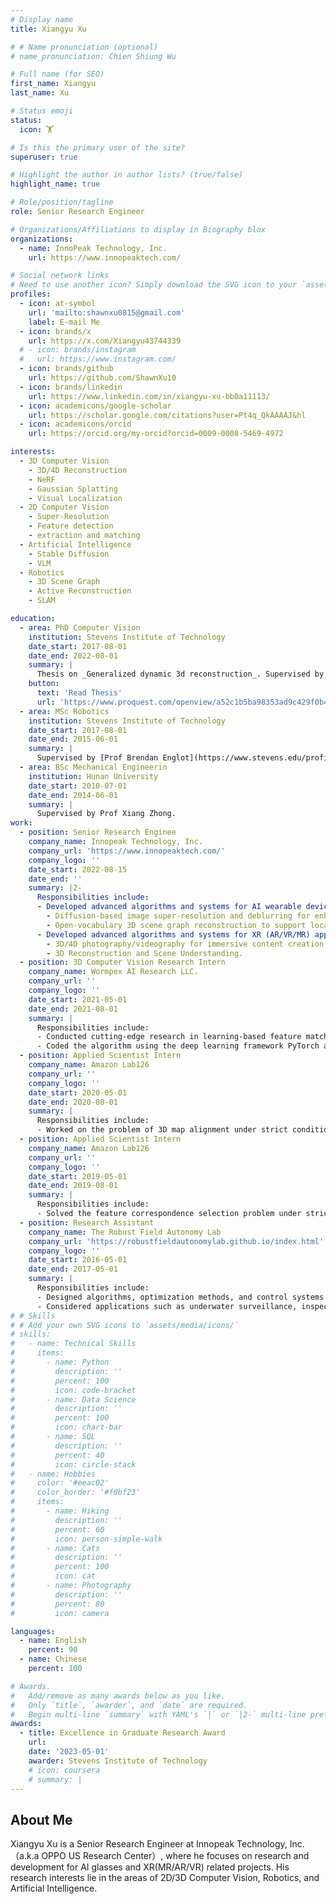 ```yaml
---
# Display name
title: Xiangyu Xu

# # Name pronunciation (optional)
# name_pronunciation: Chien Shiung Wu

# Full name (for SEO)
first_name: Xiangyu
last_name: Xu

# Status emoji
status:
  icon: 🏋️

# Is this the primary user of the site?
superuser: true

# Highlight the author in author lists? (true/false)
highlight_name: true

# Role/position/tagline
role: Senior Research Engineer

# Organizations/Affiliations to display in Biography blox
organizations:
  - name: InnoPeak Technology, Inc.
    url: https://www.innopeaktech.com/

# Social network links
# Need to use another icon? Simply download the SVG icon to your `assets/media/icons/` folder.
profiles:
  - icon: at-symbol
    url: 'mailto:shawnxu0815@gmail.com'
    label: E-mail Me
  - icon: brands/x
    url: https://x.com/Xiangyu43744339
  # - icon: brands/instagram
  #   url: https://www.instagram.com/
  - icon: brands/github
    url: https://github.com/ShawnXu10
  - icon: brands/linkedin
    url: https://www.linkedin.com/in/xiangyu-xu-bb0a11113/
  - icon: academicons/google-scholar
    url: https://scholar.google.com/citations?user=Pt4q_QkAAAAJ&hl
  - icon: academicons/orcid
    url: https://orcid.org/my-orcid?orcid=0009-0008-5469-4972

interests:
  - 3D Computer Vision
    - 3D/4D Reconstruction
    - NeRF
    - Gaussian Splatting
    - Visual Localization
  - 2D Computer Vision
    - Super-Resolution
    - Feature detection
    - extraction and matching
  - Artificial Intelligence
    - Stable Diffusion
    - VLM
  - Robotics
    - 3D Scene Graph
    - Active Reconstruction
    - SLAM

education:
  - area: PhD Computer Vision
    institution: Stevens Institute of Technology
    date_start: 2017-08-01
    date_end: 2022-08-01
    summary: |
      Thesis on _Generalized dynamic 3d reconstruction_. Supervised by [Prof Enrique Dunn](https://enriquedunn.github.io/).
    button:
      text: 'Read Thesis'
      url: 'https://www.proquest.com/openview/a52c1b5ba98353ad9c429f0b4c54c4a7'
  - area: MSc Robotics
    institution: Stevens Institute of Technology
    date_start: 2017-08-01
    date_end: 2015-06-01
    summary: |
      Supervised by [Prof Brendan Englot](https://www.stevens.edu/profile/benglot).
  - area: BSc Mechanical Engineerin
    institution: Hunan University
    date_start: 2010-07-01
    date_end: 2014-06-01
    summary: |
      Supervised by Prof Xiang Zhong.
work:
  - position: Senior Research Enginee
    company_name: Innopeak Technology, Inc.
    company_url: 'https://www.innopeaktech.com/'
    company_logo: ''
    date_start: 2022-08-15
    date_end: ''
    summary: |2-
      Responsibilities include:
      - Developed advanced algorithms and systems for AI wearable device (glasses) applications:
        - Diffusion-based image super-resolution and deblurring for enhanced visual quality.
        - Open-vocabulary 3D scene graph reconstruction to support localization and navigation.
      - Developed advanced algorithms and systems for XR (AR/VR/MR) applications:
        - 3D/4D photography/videography for immersive content creation.
        - 3D Reconstruction and Scene Understanding.
  - position: 3D Computer Vision Research Intern
    company_name: Wormpex AI Research LLC.
    company_url: ''
    company_logo: ''
    date_start: 2021-05-01
    date_end: 2021-08-01
    summary: |
      Responsibilities include:
      - Conducted cutting-edge research in learning-based feature matching and camera poses estimation problems.
      - Coded the algorithm using the deep learning framework PyTorch and compared it with the state-of-the-art methods.
  - position: Applied Scientist Intern
    company_name: Amazon Lab126
    company_url: ''
    company_logo: ''
    date_start: 2020-05-01
    date_end: 2020-08-01
    summary: |
      Responsibilities include:
      - Worked on the problem of 3D map alignment under strict conditions such as noise, outliers, and large non-overlapping areas and tested the algorithms on the home robot Astro.
  - position: Applied Scientist Intern
    company_name: Amazon Lab126
    company_url: ''
    company_logo: ''
    date_start: 2019-05-01
    date_end: 2019-08-01
    summary: |
      Responsibilities include:
      - Solved the feature correspondence selection problem under strict conditions such as texture-less feature, low light, and day-night difference and evaluated the algorithms on Amazon Web Service.
  - position: Research Assistant
    company_name: The Robust Field Autonomy Lab
    company_url: 'https://robustfieldautonomylab.github.io/index.html'
    company_logo: ''
    date_start: 2016-05-01
    date_end: 2017-05-01
    summary: |
      Responsibilities include:
      - Designed algorithms, optimization methods, and control systems for robust and autonomous mobile robotics.
      - Considered applications such as underwater surveillance, inspection, autonomous exploration, and path planning.
# # Skills
# # Add your own SVG icons to `assets/media/icons/`
# skills:
#   - name: Technical Skills
#     items:
#       - name: Python
#         description: ''
#         percent: 100
#         icon: code-bracket
#       - name: Data Science
#         description: ''
#         percent: 100
#         icon: chart-bar
#       - name: SQL
#         description: ''
#         percent: 40
#         icon: circle-stack
#   - name: Hobbies
#     color: '#eeac02'
#     color_border: '#f0bf23'
#     items:
#       - name: Hiking
#         description: ''
#         percent: 60
#         icon: person-simple-walk
#       - name: Cats
#         description: ''
#         percent: 100
#         icon: cat
#       - name: Photography
#         description: ''
#         percent: 80
#         icon: camera

languages:
  - name: English
    percent: 90
  - name: Chinese
    percent: 100

# Awards.
#   Add/remove as many awards below as you like.
#   Only `title`, `awarder`, and `date` are required.
#   Begin multi-line `summary` with YAML's `|` or `|2-` multi-line prefix and indent 2 spaces below.
awards:
  - title: Excellence in Graduate Research Award
    url: 
    date: '2023-05-01'
    awarder: Stevens Institute of Technology
    # icon: coursera
    # summary: |
---
```


## About Me

Xiangyu Xu is a Senior Research Engineer at Innopeak Technology, Inc.（a.k.a OPPO US Research Center）, where he focuses on research and development for AI glasses and XR(MR/AR/VR) related projects. His research interests lie in the areas of 2D/3D Computer Vision, Robotics, and Artificial Intelligence.
